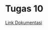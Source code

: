 # Tugas 10
[Link Dokumentasi](https://itsacid-my.sharepoint.com/:w:/g/personal/05111740000081_mahasiswa_integra_its_ac_id/Ea8T0HLmWM1OlPLw-bo6fQcBFKulqUHLa6hp6mhfz0Hgow?e=oPZJQZ)
